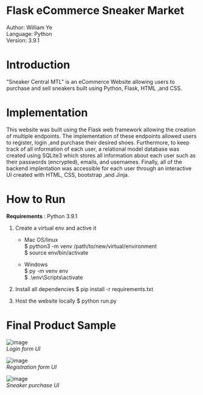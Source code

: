 # Flask eCommerce Sneaker Market

Author: William Ye  
Language: Python  
Version: 3.9.1  

# Introduction  

"Sneaker Central MTL" is an eCommerce Website allowing users to purchase and sell sneakers built using Python, Flask, HTML ,and CSS.  

# Implementation

This website was built using the Flask web framework allowing the creation of multiple endpoints. The implementation of these endpoints allowed users to register, login ,and purchase their desired shoes. Furthermore, to keep track of all information of each user, a relational model database was created using SQLite3 which stores all information about each user such as their passwords (encrypted), emails, and usernames. Finally, all of the backend implentation was accessible for each user through an interactive UI created with HTML, CSS, bootstrap ,and Jinja.

# How to Run

 __Requirements__ : Python 3.9.1

1) Create a virtual env and active it 
  
    * Mac OS/linux  
    $ python3 -m venv /path/to/new/virtual/environment  
    $ source env/bin/activate  
    
  
    * Windows  
    $ py -m venv env  
    $ .\env\Scripts\activate  
    
 
2) Install all dependencies 
  $ pip install -r requirements.txt

3) Host the website locally 
  $ python run.py


# Final Product Sample
![image](https://user-images.githubusercontent.com/74033578/121573763-993bc880-c9f3-11eb-87b4-c3919d49e450.png)  
*Login form UI*  



![image](https://user-images.githubusercontent.com/74033578/121573903-bcff0e80-c9f3-11eb-9b2f-e86aeca6325d.png)  
*Registration form UI*  



![image](https://user-images.githubusercontent.com/74033578/121574574-6514d780-c9f4-11eb-89ad-cfe0713739ff.png)  
*Sneaker purchase UI*  
